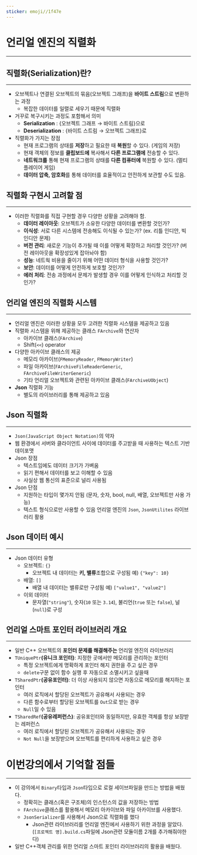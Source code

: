 ```yaml
---
sticker: emoji//1f47e
---
```

# 언리얼 엔진의 직렬화
---

## 직렬화(Serialization)란?
---
- 오브젝트나 연결된 오브젝트의 묶음(오브젝트 그래프)을 **바이트 스트림**으로 변환하는 과정
	- 복잡한 데이터를 일렬로 세우기 때문에 직렬화
- 거꾸로 복구시키는 과정도 포함해서 의미
	- **Serialization** : {오브젝트 그래프 → 바이트 스트림}으로
	- **Deserialization** : {바이트 스트림 → 오브젝트 그래프}로
- 직렬화가 가지는 장점
	- 현재 프로그램의 상태를 **저장**하고 필요한 때 **복원**할 수 있다. (게임의 저장)
	- 현재 객체의 정보를 **클립보드에** 복사해서 **다른 프로그램에** 전송할 수 있다.
	- **네트워크를** 통해 현재 프로그램의 상태를 **다른 컴퓨터에** 복원할 수 있다. (멀티플레이어 게임)
	- **데이터 압축, 암호화**를 통해 데이터를 효율적이고 안전하게 보관할 수도 있음.


## 직렬화 구현시 고려할 점
---
- 이러한 직렬화를 직접 구현할 경우 다양한 상황을 고려해야 함.
	- **데이터 레이아웃**: 오브젝트가 소유한 다양한 데이터를 변환할 것인가?
	- **이식성**: 서로 다른 시스템에 전송해도 이식될 수 있는가? (ex. 리틀 인디안, 빅인디안 문제)
	- **버전 관리**: 새로운 기능이 추가될 때 이를 어떻게 확장하고 처리할 것인가? (버전 레이아웃을 확장성있게 잡아놔야 함)
	- **성능**: 네트웍 비용을 줄이기 위해 어떤 데이터 형식을 사용할 것인가?
	- **보안**: 데이터를 어떻게 안전하게 보호할 것인가?
	- **에러 처리**: 전송 과정에서 문제가 발생할 경우 이를 어떻게 인식하고 처리할 것인가?


## 언리얼 엔진의 직렬화 시스템
---
- 언리얼 엔진은 이러한 상황을 모두 고려한 직렬화 시스템을 제공하고 있음
- 직렬화 시스템을 위해 제공하는 클래스 `FArchive`와 연산자
	- 아카이브 클래스(`FArchive`)
	- Shift(`<<`) operator
- 다양한 아카이브 클래스의 제공
	- 메모리 아카이브(`FMemoryReader`, `FMemoryWriter`)
	- 파일 아카이브(`FArchiveFileReaderGeneric`, `FArchiveFileWriterGeneric`)
	- 기타 언리얼 오브젝트와 관련된 아카이브 클래스(`FArchiveUObject`)
- **Json** 직렬화 기능
	- 별도의 라이브러리를 통해 제공하고 있음


## Json 직렬화
---
- `Json(JavaScript Object Notation)`의 약자
- 웹 환경에서 서버와 클라이언트 사이에 데이터를 주고받을 때 사용하는 텍스트 기반 데이포맷
- Json 장점
	- 텍스트임에도 데이터 크기가 가벼움
	- 읽기 편해서 데이터를 보고 이해할 수 있음
	- 사실상 웹 통신의 표준으로 널리 사용됨
- Json 단점
	- 지원하는 타입이 몇가지 안됨 (문자, 숫자, bool, null, 배열, 오브젝트만 사용 가능)
	- 텍스트 형식으로만 사용할 수 있음
언리얼 엔진의 `Json`, `JsonUtilites` 라이브러리 활용


## Json 데이터 예시
---
- Json 데이터 유형
	- 오브젝트: `{}`
		- 오브젝트 내 데이터는 **키, 밸류**조합으로 구성됨 예) `{"key": 10}`
	- 배열: `[]`
		- 배열 내 데이터는 밸류로만 구성됨 예) `["value1", "value2"]`
	- 이외 데이터
		- 문자열(`"string"`), 숫자(`10` 또는 `3.14`), 불리언(`true` 또는 `false`), 널(`null`)로 구성


## 언리얼 스마트 포인터 라이브러리 개요
---
- 일반 C++ 오브젝트의 **포인터 문제를 해결해주는** 언리얼 엔진의 라이브러리
- `TUniquePtr`**(유니크 포인터)**: 지정한 곳에서만 메모리를 관리하는 포인터
	- 특정 오브젝트에게 명확하게 포인터 해지 권한을 주고 싶은 경우
	- `delete`구문 없이 함수 실행 후 자동으로 소멸시키고 싶을때
- `TSharedPtr`**(공유포인터)**: 더 이상 사용되지 않으면 자동으로 메모리를 해지하는 포인터
	- 여러 로직에서 할당된 오브젝트가 공유해서 사용되는 경우
	- 다른 함수로부터 할당된 오브젝트를 `Out`으로 받는 경우
	- `Null`일 수 있음
- `TSharedRef`**(공유레퍼런스)**: 공유포인터와 동일하지만, 유효한 객체를 항상 보장받는 레퍼런스
	- 여러 로직에서 할당된 오브젝트가 공유해서 사용되는 경우
	- `Not Null`을 보장받으며 오브젝트를 편리하게 사용하고 싶은 경우



# 이번강의에서 기억할 점들
---
- 이 강의에서 `Binary`타입과 `Json`타입으로 로컬 세이브파일을 만드는 방법을 배웠다.
	- 정확히는 클래스(혹은 구조체)의 인스턴스의 값을 저장하는 방법
	- `FArchive`클래스를 활용해서 메모리 아카이브와 파일 아카이브를 사용했다.
	- `JsonSerializer`를 사용해서 Json으로 직렬화를 했다
		- Json관련 라이브러리를 언리얼 엔진에서 사용하기 위한 과정을 알았다.(`[프로젝트 명].build.cs`파일에 Json관련 모듈이름 2개를 추가해줘야한다)
- 일반 C++객체 관리를 위한 언리얼 스마트 포인터 라이브러리의 활용을 배웠다.
